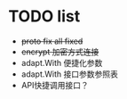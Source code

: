 # TODO list

- ~~proto fix all fixed~~
- ~~encrypt 加密方式连接~~
- adapt.With 便捷化参数
- adapt.With 接口参数参照表
- API快捷调用接口？
